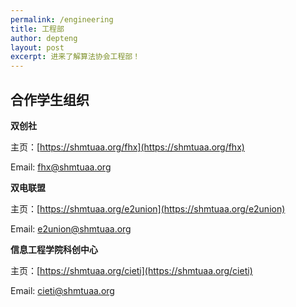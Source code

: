 ```yaml
---
permalink: /engineering
title: 工程部
author: depteng
layout: post
excerpt: 进来了解算法协会工程部！
---
```


## 合作学生组织

**双创社**

主页：[https://shmtuaa.org/fhx](https://shmtuaa.org/fhx)

Email: [fhx@shmtuaa.org](mailto:fhx@shmtuaa.org)

**双电联盟**

主页：[https://shmtuaa.org/e2union](https://shmtuaa.org/e2union)

Email: [e2union@shmtuaa.org](mailto:e2union@shmtuaa.org)

**信息工程学院科创中心**

主页：[https://shmtuaa.org/cieti](https://shmtuaa.org/cieti)

Email: [cieti@shmtuaa.org](mailto:cieti@shmtuaa.org)